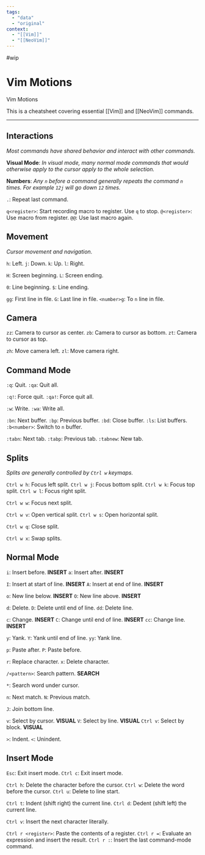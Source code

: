 ```yaml
---
tags:
  - "data"
  - "original"
context:
  - "[[Vim]]"
  - "[[NeoVim]]"
---
```


#wip

# Vim Motions

Vim Motions

This is a cheatsheet covering essential [[Vim]] and [[NeoVim]] commands.

---

## Interactions

_Most commands have shared behavior and interact with other commands._

**Visual Mode**: _In visual mode, many normal mode commands that would otherwise apply to the cursor apply to the whole selection._

**Numbers**: _Any `n` before a command generally repeats the command `n` times. For example `12j` will go down `12` times._

`.`: Repeat last command.

`q<register>`: Start recording macro to register. Use `q` to stop.
`@<register>`: Use macro from register.
`@@`: Use last macro again.

## Movement

_Cursor movement and navigation._

`h`: Left.
`j`: Down.
`k`: Up.
`l`: Right.

`H`: Screen beginning.
`L`: Screen ending.

`0`: Line beginning.
`$`: Line ending.

`gg`: First line in file.
`G`: Last line in file.
`<number>g`: To `n` line in file.

## Camera

`zz`: Camera to cursor as center.
`zb`: Camera to cursor as bottom.
`zt`: Camera to cursor as top.

`zh`: Move camera left.
`zl`: Move camera right.

## Command Mode

`:q`: Quit.
`:qa`: Quit all.

`:q!`: Force quit.
`:qa!`: Force quit all.

`:w`: Write.
`:wa`: Write all.

`:bn`: Next buffer.
`:bp`: Previous buffer.
`:bd`: Close buffer.
`:ls`: List buffers.
`:b<number>`: Switch to `n` buffer.

`:tabn`: Next tab.
`:tabp`: Previous tab.
`:tabnew`: New tab.

## Splits

_Splits are generally controlled by `Ctrl w` keymaps._

`Ctrl w h`: Focus left split.
`Ctrl w j`: Focus bottom split.
`Ctrl w k`: Focus top split.
`Ctrl w l`: Focus right split.

`Ctrl w w`: Focus next split.

`Ctrl w v`: Open vertical split.
`Ctrl w s`: Open horizontal split.

`Ctrl w q`: Close split.

`Ctrl w x`: Swap splits.

## Normal Mode

`i`: Insert before. **INSERT**
`a`: Insert after. **INSERT**

`I`: Insert at start of line. **INSERT**
`A`: Insert at end of line. **INSERT**

`o`: New line below. **INSERT**
`O`: New line above. **INSERT**

`d`: Delete.
`D`: Delete until end of line.
`dd`: Delete line.

`c`: Change. **INSERT**
`C`: Change until end of line. **INSERT**
`cc`: Change line. **INSERT**

`y`: Yank.
`Y`: Yank until end of line.
`yy`: Yank line.

`p`: Paste after.
`P`: Paste before.

`r`: Replace character.
`x`: Delete character.

`/<pattern>`: Search pattern. **SEARCH**

`*`: Search word under cursor.

`n`: Next match.
`N`: Previous match.

`J`: Join bottom line.

`v`: Select by cursor. **VISUAL**
`V`: Select by line. **VISUAL**
`Ctrl v`: Select by block. **VISUAL**

`>`: Indent.
`<`: Unindent.

## Insert Mode

`Esc`: Exit insert mode.
`Ctrl c`: Exit insert mode.

`Ctrl h`: Delete the character before the cursor.
`Ctrl w`: Delete the word before the cursor.
`Ctrl u`: Delete to line start.

`Ctrl t`: Indent (shift right) the current line.
`Ctrl d`: Dedent (shift left) the current line.

`Ctrl v`: Insert the next character literally.

`Ctrl r <register>`: Paste the contents of a register.
`Ctrl r =`: Evaluate an expression and insert the result.
`Ctrl r :`: Insert the last command-mode command.
